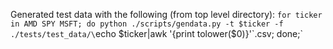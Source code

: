 Generated test data with the following (from top level directory):
`for ticker in AMD SPY MSFT; do python ./scripts/gendata.py -t $ticker -f ./tests/test_data/\`echo $ticker|awk '{print tolower($0)}'\`.csv; done;`